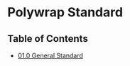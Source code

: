 # Polywrap Standard

## Table of Contents

* [01.0 General Standard](/01.0%20General%20Standard)  

